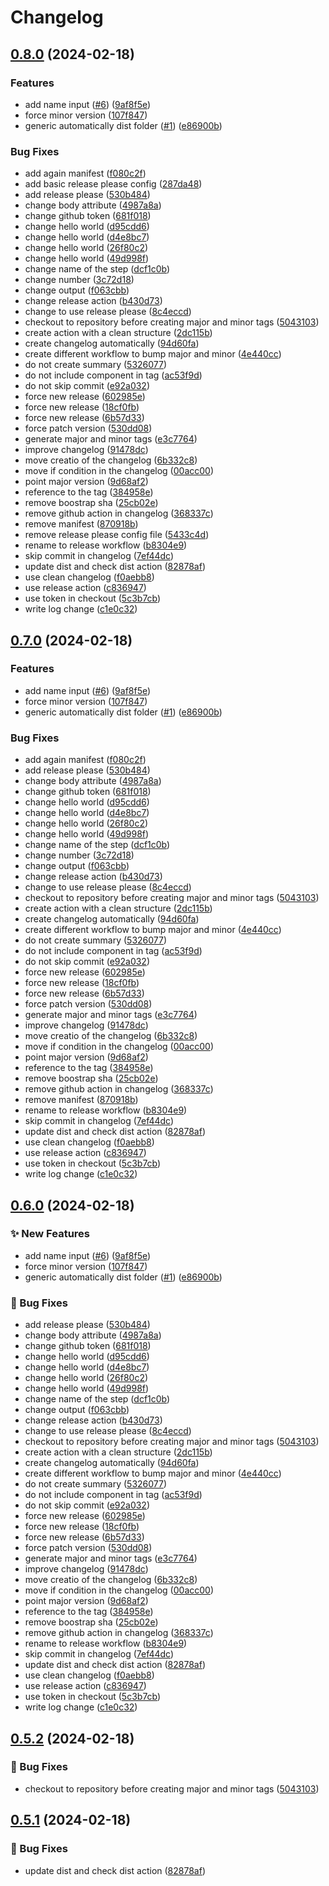 # Changelog

## [0.8.0](https://github.com/AlbertHernandez/github-action-nodejs-template/compare/github-action-nodejs-template-v0.7.0...github-action-nodejs-template-v0.8.0) (2024-02-18)


### Features

* add name input ([#6](https://github.com/AlbertHernandez/github-action-nodejs-template/issues/6)) ([9af8f5e](https://github.com/AlbertHernandez/github-action-nodejs-template/commit/9af8f5ec5a04bbe0482f9d175c98fd053ac8dca1))
* force minor version ([107f847](https://github.com/AlbertHernandez/github-action-nodejs-template/commit/107f8472e28026519bb663c27a596138ecd37e94))
* generic automatically dist folder ([#1](https://github.com/AlbertHernandez/github-action-nodejs-template/issues/1)) ([e86900b](https://github.com/AlbertHernandez/github-action-nodejs-template/commit/e86900b5301e7ec6af8ce62739f13532c54ca203))


### Bug Fixes

* add again manifest ([f080c2f](https://github.com/AlbertHernandez/github-action-nodejs-template/commit/f080c2fad9849b82338ff6ff1abb971fb1f89a40))
* add basic release please config ([287da48](https://github.com/AlbertHernandez/github-action-nodejs-template/commit/287da48733d4440fce866224b61c04a6c9cbce8b))
* add release please ([530b484](https://github.com/AlbertHernandez/github-action-nodejs-template/commit/530b48460447292d1827588ba140fc2bd9196b00))
* change body attribute ([4987a8a](https://github.com/AlbertHernandez/github-action-nodejs-template/commit/4987a8af070dab96b40a9ff0efb8bef0c7037237))
* change github token ([681f018](https://github.com/AlbertHernandez/github-action-nodejs-template/commit/681f01850efbede9d0ac54c0359fe04d073b8d6c))
* change hello world ([d95cdd6](https://github.com/AlbertHernandez/github-action-nodejs-template/commit/d95cdd6a016ac0ba937b788450b204c01406a5b9))
* change hello world ([d4e8bc7](https://github.com/AlbertHernandez/github-action-nodejs-template/commit/d4e8bc7ae3d1df9592ecfafac6de5e9ad01288f6))
* change hello world ([26f80c2](https://github.com/AlbertHernandez/github-action-nodejs-template/commit/26f80c22dffc513fe4ef1b3560cb791f49789766))
* change hello world ([49d998f](https://github.com/AlbertHernandez/github-action-nodejs-template/commit/49d998f7373f6cc7b1c26108dd0186b353695725))
* change name of the step ([dcf1c0b](https://github.com/AlbertHernandez/github-action-nodejs-template/commit/dcf1c0b92bcb63a60b0aba62135acbdaa86e7901))
* change number ([3c72d18](https://github.com/AlbertHernandez/github-action-nodejs-template/commit/3c72d188252685d35a0881b5601aede74b53d9b2))
* change output ([f063cbb](https://github.com/AlbertHernandez/github-action-nodejs-template/commit/f063cbb3df5178c2e42484f71a12d7d9247a2230))
* change release action ([b430d73](https://github.com/AlbertHernandez/github-action-nodejs-template/commit/b430d73171d7f92d4647d0565188aa00db244b9d))
* change to use release please ([8c4eccd](https://github.com/AlbertHernandez/github-action-nodejs-template/commit/8c4eccd2f5b75c4fe04d190cf9264e09ad2ab4f7))
* checkout to repository before creating major and minor tags ([5043103](https://github.com/AlbertHernandez/github-action-nodejs-template/commit/5043103a4bb50abf009f46a7f26ed485d161211a))
* create action with a clean structure ([2dc115b](https://github.com/AlbertHernandez/github-action-nodejs-template/commit/2dc115b80c4408aa937520c51583f33317668f9b))
* create changelog automatically ([94d60fa](https://github.com/AlbertHernandez/github-action-nodejs-template/commit/94d60fa473589f904122ade01193ac851960604d))
* create different workflow to bump major and minor ([4e440cc](https://github.com/AlbertHernandez/github-action-nodejs-template/commit/4e440cc99ad28ae8637a0b002fc122b494b80d45))
* do not create summary ([5326077](https://github.com/AlbertHernandez/github-action-nodejs-template/commit/53260779fcf8522843afefb7dbdfd2bafae93a6a))
* do not include component in tag ([ac53f9d](https://github.com/AlbertHernandez/github-action-nodejs-template/commit/ac53f9d6a2a6b82a835dc09947993c1794bf1303))
* do not skip commit ([e92a032](https://github.com/AlbertHernandez/github-action-nodejs-template/commit/e92a032a3b5b2551af4688d0d5b14cb4bcd1938a))
* force new release ([602985e](https://github.com/AlbertHernandez/github-action-nodejs-template/commit/602985e0c63e35ea8387f6d2a5bdf6605e6d0a9c))
* force new release ([18cf0fb](https://github.com/AlbertHernandez/github-action-nodejs-template/commit/18cf0fbe4233bc9e4d200376a0483ad43fa0014f))
* force new release ([6b57d33](https://github.com/AlbertHernandez/github-action-nodejs-template/commit/6b57d331e6d10e3cf5e4141c7f1c01eae0f1f339))
* force patch version ([530dd08](https://github.com/AlbertHernandez/github-action-nodejs-template/commit/530dd08a0b2760ec376f0cd7c91725d3234df8e8))
* generate major and minor tags ([e3c7764](https://github.com/AlbertHernandez/github-action-nodejs-template/commit/e3c77642499f7d61048cb2f7a901f9dfd9a17f6f))
* improve changelog ([91478dc](https://github.com/AlbertHernandez/github-action-nodejs-template/commit/91478dc416a5e9e4b06d703a55bd94c5b506324c))
* move creatio of the changelog ([6b332c8](https://github.com/AlbertHernandez/github-action-nodejs-template/commit/6b332c8995858d67d3188ee5d05bb123631ffb68))
* move if condition in the changelog ([00acc00](https://github.com/AlbertHernandez/github-action-nodejs-template/commit/00acc00b6e28a705e3d23457734bf9a155faed19))
* point major version ([9d68af2](https://github.com/AlbertHernandez/github-action-nodejs-template/commit/9d68af263a42a4a4991d6199f931aa9a79f85932))
* reference to the tag ([384958e](https://github.com/AlbertHernandez/github-action-nodejs-template/commit/384958e5d98b63008c7a6cce51610b0dbaa9ccab))
* remove boostrap sha ([25cb02e](https://github.com/AlbertHernandez/github-action-nodejs-template/commit/25cb02eb357f102d6f17e75c55c5a55db17c31e1))
* remove github action in changelog ([368337c](https://github.com/AlbertHernandez/github-action-nodejs-template/commit/368337c93ebab6cef075b79b89d8bbdfc0f8fa47))
* remove manifest ([870918b](https://github.com/AlbertHernandez/github-action-nodejs-template/commit/870918b0c27b30a0c4ef6c8b28616ea8d7f80d79))
* remove release please config file ([5433c4d](https://github.com/AlbertHernandez/github-action-nodejs-template/commit/5433c4d45d9024ef0b24804fec841c7f85129552))
* rename to release workflow ([b8304e9](https://github.com/AlbertHernandez/github-action-nodejs-template/commit/b8304e9b24adb9fc4014485d9bbf33c50ab3926f))
* skip commit in changelog ([7ef44dc](https://github.com/AlbertHernandez/github-action-nodejs-template/commit/7ef44dc91fedf0b284bf84643aeaaa626c3f3d56))
* update dist and check dist action ([82878af](https://github.com/AlbertHernandez/github-action-nodejs-template/commit/82878af1be11846cb559ff00b4ff316ea3ebd7c5))
* use clean changelog ([f0aebb8](https://github.com/AlbertHernandez/github-action-nodejs-template/commit/f0aebb84c6e8b67d5ed04ea0645e2f499db69640))
* use release action ([c836947](https://github.com/AlbertHernandez/github-action-nodejs-template/commit/c836947d95a0dcf289c5064f90c0d7641688027d))
* use token in checkout ([5c3b7cb](https://github.com/AlbertHernandez/github-action-nodejs-template/commit/5c3b7cbac1b8e2e430c44b9b5ad2c145045aee00))
* write log change ([c1e0c32](https://github.com/AlbertHernandez/github-action-nodejs-template/commit/c1e0c322e5e06931eaa7d0f7cd124ca3de0f0542))

## [0.7.0](https://github.com/AlbertHernandez/github-action-nodejs-template/compare/v0.6.0...v0.7.0) (2024-02-18)


### Features

* add name input ([#6](https://github.com/AlbertHernandez/github-action-nodejs-template/issues/6)) ([9af8f5e](https://github.com/AlbertHernandez/github-action-nodejs-template/commit/9af8f5ec5a04bbe0482f9d175c98fd053ac8dca1))
* force minor version ([107f847](https://github.com/AlbertHernandez/github-action-nodejs-template/commit/107f8472e28026519bb663c27a596138ecd37e94))
* generic automatically dist folder ([#1](https://github.com/AlbertHernandez/github-action-nodejs-template/issues/1)) ([e86900b](https://github.com/AlbertHernandez/github-action-nodejs-template/commit/e86900b5301e7ec6af8ce62739f13532c54ca203))


### Bug Fixes

* add again manifest ([f080c2f](https://github.com/AlbertHernandez/github-action-nodejs-template/commit/f080c2fad9849b82338ff6ff1abb971fb1f89a40))
* add release please ([530b484](https://github.com/AlbertHernandez/github-action-nodejs-template/commit/530b48460447292d1827588ba140fc2bd9196b00))
* change body attribute ([4987a8a](https://github.com/AlbertHernandez/github-action-nodejs-template/commit/4987a8af070dab96b40a9ff0efb8bef0c7037237))
* change github token ([681f018](https://github.com/AlbertHernandez/github-action-nodejs-template/commit/681f01850efbede9d0ac54c0359fe04d073b8d6c))
* change hello world ([d95cdd6](https://github.com/AlbertHernandez/github-action-nodejs-template/commit/d95cdd6a016ac0ba937b788450b204c01406a5b9))
* change hello world ([d4e8bc7](https://github.com/AlbertHernandez/github-action-nodejs-template/commit/d4e8bc7ae3d1df9592ecfafac6de5e9ad01288f6))
* change hello world ([26f80c2](https://github.com/AlbertHernandez/github-action-nodejs-template/commit/26f80c22dffc513fe4ef1b3560cb791f49789766))
* change hello world ([49d998f](https://github.com/AlbertHernandez/github-action-nodejs-template/commit/49d998f7373f6cc7b1c26108dd0186b353695725))
* change name of the step ([dcf1c0b](https://github.com/AlbertHernandez/github-action-nodejs-template/commit/dcf1c0b92bcb63a60b0aba62135acbdaa86e7901))
* change number ([3c72d18](https://github.com/AlbertHernandez/github-action-nodejs-template/commit/3c72d188252685d35a0881b5601aede74b53d9b2))
* change output ([f063cbb](https://github.com/AlbertHernandez/github-action-nodejs-template/commit/f063cbb3df5178c2e42484f71a12d7d9247a2230))
* change release action ([b430d73](https://github.com/AlbertHernandez/github-action-nodejs-template/commit/b430d73171d7f92d4647d0565188aa00db244b9d))
* change to use release please ([8c4eccd](https://github.com/AlbertHernandez/github-action-nodejs-template/commit/8c4eccd2f5b75c4fe04d190cf9264e09ad2ab4f7))
* checkout to repository before creating major and minor tags ([5043103](https://github.com/AlbertHernandez/github-action-nodejs-template/commit/5043103a4bb50abf009f46a7f26ed485d161211a))
* create action with a clean structure ([2dc115b](https://github.com/AlbertHernandez/github-action-nodejs-template/commit/2dc115b80c4408aa937520c51583f33317668f9b))
* create changelog automatically ([94d60fa](https://github.com/AlbertHernandez/github-action-nodejs-template/commit/94d60fa473589f904122ade01193ac851960604d))
* create different workflow to bump major and minor ([4e440cc](https://github.com/AlbertHernandez/github-action-nodejs-template/commit/4e440cc99ad28ae8637a0b002fc122b494b80d45))
* do not create summary ([5326077](https://github.com/AlbertHernandez/github-action-nodejs-template/commit/53260779fcf8522843afefb7dbdfd2bafae93a6a))
* do not include component in tag ([ac53f9d](https://github.com/AlbertHernandez/github-action-nodejs-template/commit/ac53f9d6a2a6b82a835dc09947993c1794bf1303))
* do not skip commit ([e92a032](https://github.com/AlbertHernandez/github-action-nodejs-template/commit/e92a032a3b5b2551af4688d0d5b14cb4bcd1938a))
* force new release ([602985e](https://github.com/AlbertHernandez/github-action-nodejs-template/commit/602985e0c63e35ea8387f6d2a5bdf6605e6d0a9c))
* force new release ([18cf0fb](https://github.com/AlbertHernandez/github-action-nodejs-template/commit/18cf0fbe4233bc9e4d200376a0483ad43fa0014f))
* force new release ([6b57d33](https://github.com/AlbertHernandez/github-action-nodejs-template/commit/6b57d331e6d10e3cf5e4141c7f1c01eae0f1f339))
* force patch version ([530dd08](https://github.com/AlbertHernandez/github-action-nodejs-template/commit/530dd08a0b2760ec376f0cd7c91725d3234df8e8))
* generate major and minor tags ([e3c7764](https://github.com/AlbertHernandez/github-action-nodejs-template/commit/e3c77642499f7d61048cb2f7a901f9dfd9a17f6f))
* improve changelog ([91478dc](https://github.com/AlbertHernandez/github-action-nodejs-template/commit/91478dc416a5e9e4b06d703a55bd94c5b506324c))
* move creatio of the changelog ([6b332c8](https://github.com/AlbertHernandez/github-action-nodejs-template/commit/6b332c8995858d67d3188ee5d05bb123631ffb68))
* move if condition in the changelog ([00acc00](https://github.com/AlbertHernandez/github-action-nodejs-template/commit/00acc00b6e28a705e3d23457734bf9a155faed19))
* point major version ([9d68af2](https://github.com/AlbertHernandez/github-action-nodejs-template/commit/9d68af263a42a4a4991d6199f931aa9a79f85932))
* reference to the tag ([384958e](https://github.com/AlbertHernandez/github-action-nodejs-template/commit/384958e5d98b63008c7a6cce51610b0dbaa9ccab))
* remove boostrap sha ([25cb02e](https://github.com/AlbertHernandez/github-action-nodejs-template/commit/25cb02eb357f102d6f17e75c55c5a55db17c31e1))
* remove github action in changelog ([368337c](https://github.com/AlbertHernandez/github-action-nodejs-template/commit/368337c93ebab6cef075b79b89d8bbdfc0f8fa47))
* remove manifest ([870918b](https://github.com/AlbertHernandez/github-action-nodejs-template/commit/870918b0c27b30a0c4ef6c8b28616ea8d7f80d79))
* rename to release workflow ([b8304e9](https://github.com/AlbertHernandez/github-action-nodejs-template/commit/b8304e9b24adb9fc4014485d9bbf33c50ab3926f))
* skip commit in changelog ([7ef44dc](https://github.com/AlbertHernandez/github-action-nodejs-template/commit/7ef44dc91fedf0b284bf84643aeaaa626c3f3d56))
* update dist and check dist action ([82878af](https://github.com/AlbertHernandez/github-action-nodejs-template/commit/82878af1be11846cb559ff00b4ff316ea3ebd7c5))
* use clean changelog ([f0aebb8](https://github.com/AlbertHernandez/github-action-nodejs-template/commit/f0aebb84c6e8b67d5ed04ea0645e2f499db69640))
* use release action ([c836947](https://github.com/AlbertHernandez/github-action-nodejs-template/commit/c836947d95a0dcf289c5064f90c0d7641688027d))
* use token in checkout ([5c3b7cb](https://github.com/AlbertHernandez/github-action-nodejs-template/commit/5c3b7cbac1b8e2e430c44b9b5ad2c145045aee00))
* write log change ([c1e0c32](https://github.com/AlbertHernandez/github-action-nodejs-template/commit/c1e0c322e5e06931eaa7d0f7cd124ca3de0f0542))

## [0.6.0](https://github.com/AlbertHernandez/github-action-nodejs-template/compare/v0.5.2...v0.6.0) (2024-02-18)


### ✨ New Features

* add name input ([#6](https://github.com/AlbertHernandez/github-action-nodejs-template/issues/6)) ([9af8f5e](https://github.com/AlbertHernandez/github-action-nodejs-template/commit/9af8f5ec5a04bbe0482f9d175c98fd053ac8dca1))
* force minor version ([107f847](https://github.com/AlbertHernandez/github-action-nodejs-template/commit/107f8472e28026519bb663c27a596138ecd37e94))
* generic automatically dist folder ([#1](https://github.com/AlbertHernandez/github-action-nodejs-template/issues/1)) ([e86900b](https://github.com/AlbertHernandez/github-action-nodejs-template/commit/e86900b5301e7ec6af8ce62739f13532c54ca203))


### 🐛 Bug Fixes

* add release please ([530b484](https://github.com/AlbertHernandez/github-action-nodejs-template/commit/530b48460447292d1827588ba140fc2bd9196b00))
* change body attribute ([4987a8a](https://github.com/AlbertHernandez/github-action-nodejs-template/commit/4987a8af070dab96b40a9ff0efb8bef0c7037237))
* change github token ([681f018](https://github.com/AlbertHernandez/github-action-nodejs-template/commit/681f01850efbede9d0ac54c0359fe04d073b8d6c))
* change hello world ([d95cdd6](https://github.com/AlbertHernandez/github-action-nodejs-template/commit/d95cdd6a016ac0ba937b788450b204c01406a5b9))
* change hello world ([d4e8bc7](https://github.com/AlbertHernandez/github-action-nodejs-template/commit/d4e8bc7ae3d1df9592ecfafac6de5e9ad01288f6))
* change hello world ([26f80c2](https://github.com/AlbertHernandez/github-action-nodejs-template/commit/26f80c22dffc513fe4ef1b3560cb791f49789766))
* change hello world ([49d998f](https://github.com/AlbertHernandez/github-action-nodejs-template/commit/49d998f7373f6cc7b1c26108dd0186b353695725))
* change name of the step ([dcf1c0b](https://github.com/AlbertHernandez/github-action-nodejs-template/commit/dcf1c0b92bcb63a60b0aba62135acbdaa86e7901))
* change output ([f063cbb](https://github.com/AlbertHernandez/github-action-nodejs-template/commit/f063cbb3df5178c2e42484f71a12d7d9247a2230))
* change release action ([b430d73](https://github.com/AlbertHernandez/github-action-nodejs-template/commit/b430d73171d7f92d4647d0565188aa00db244b9d))
* change to use release please ([8c4eccd](https://github.com/AlbertHernandez/github-action-nodejs-template/commit/8c4eccd2f5b75c4fe04d190cf9264e09ad2ab4f7))
* checkout to repository before creating major and minor tags ([5043103](https://github.com/AlbertHernandez/github-action-nodejs-template/commit/5043103a4bb50abf009f46a7f26ed485d161211a))
* create action with a clean structure ([2dc115b](https://github.com/AlbertHernandez/github-action-nodejs-template/commit/2dc115b80c4408aa937520c51583f33317668f9b))
* create changelog automatically ([94d60fa](https://github.com/AlbertHernandez/github-action-nodejs-template/commit/94d60fa473589f904122ade01193ac851960604d))
* create different workflow to bump major and minor ([4e440cc](https://github.com/AlbertHernandez/github-action-nodejs-template/commit/4e440cc99ad28ae8637a0b002fc122b494b80d45))
* do not create summary ([5326077](https://github.com/AlbertHernandez/github-action-nodejs-template/commit/53260779fcf8522843afefb7dbdfd2bafae93a6a))
* do not include component in tag ([ac53f9d](https://github.com/AlbertHernandez/github-action-nodejs-template/commit/ac53f9d6a2a6b82a835dc09947993c1794bf1303))
* do not skip commit ([e92a032](https://github.com/AlbertHernandez/github-action-nodejs-template/commit/e92a032a3b5b2551af4688d0d5b14cb4bcd1938a))
* force new release ([602985e](https://github.com/AlbertHernandez/github-action-nodejs-template/commit/602985e0c63e35ea8387f6d2a5bdf6605e6d0a9c))
* force new release ([18cf0fb](https://github.com/AlbertHernandez/github-action-nodejs-template/commit/18cf0fbe4233bc9e4d200376a0483ad43fa0014f))
* force new release ([6b57d33](https://github.com/AlbertHernandez/github-action-nodejs-template/commit/6b57d331e6d10e3cf5e4141c7f1c01eae0f1f339))
* force patch version ([530dd08](https://github.com/AlbertHernandez/github-action-nodejs-template/commit/530dd08a0b2760ec376f0cd7c91725d3234df8e8))
* generate major and minor tags ([e3c7764](https://github.com/AlbertHernandez/github-action-nodejs-template/commit/e3c77642499f7d61048cb2f7a901f9dfd9a17f6f))
* improve changelog ([91478dc](https://github.com/AlbertHernandez/github-action-nodejs-template/commit/91478dc416a5e9e4b06d703a55bd94c5b506324c))
* move creatio of the changelog ([6b332c8](https://github.com/AlbertHernandez/github-action-nodejs-template/commit/6b332c8995858d67d3188ee5d05bb123631ffb68))
* move if condition in the changelog ([00acc00](https://github.com/AlbertHernandez/github-action-nodejs-template/commit/00acc00b6e28a705e3d23457734bf9a155faed19))
* point major version ([9d68af2](https://github.com/AlbertHernandez/github-action-nodejs-template/commit/9d68af263a42a4a4991d6199f931aa9a79f85932))
* reference to the tag ([384958e](https://github.com/AlbertHernandez/github-action-nodejs-template/commit/384958e5d98b63008c7a6cce51610b0dbaa9ccab))
* remove boostrap sha ([25cb02e](https://github.com/AlbertHernandez/github-action-nodejs-template/commit/25cb02eb357f102d6f17e75c55c5a55db17c31e1))
* remove github action in changelog ([368337c](https://github.com/AlbertHernandez/github-action-nodejs-template/commit/368337c93ebab6cef075b79b89d8bbdfc0f8fa47))
* rename to release workflow ([b8304e9](https://github.com/AlbertHernandez/github-action-nodejs-template/commit/b8304e9b24adb9fc4014485d9bbf33c50ab3926f))
* skip commit in changelog ([7ef44dc](https://github.com/AlbertHernandez/github-action-nodejs-template/commit/7ef44dc91fedf0b284bf84643aeaaa626c3f3d56))
* update dist and check dist action ([82878af](https://github.com/AlbertHernandez/github-action-nodejs-template/commit/82878af1be11846cb559ff00b4ff316ea3ebd7c5))
* use clean changelog ([f0aebb8](https://github.com/AlbertHernandez/github-action-nodejs-template/commit/f0aebb84c6e8b67d5ed04ea0645e2f499db69640))
* use release action ([c836947](https://github.com/AlbertHernandez/github-action-nodejs-template/commit/c836947d95a0dcf289c5064f90c0d7641688027d))
* use token in checkout ([5c3b7cb](https://github.com/AlbertHernandez/github-action-nodejs-template/commit/5c3b7cbac1b8e2e430c44b9b5ad2c145045aee00))
* write log change ([c1e0c32](https://github.com/AlbertHernandez/github-action-nodejs-template/commit/c1e0c322e5e06931eaa7d0f7cd124ca3de0f0542))

## [0.5.2](https://github.com/AlbertHernandez/github-action-nodejs-template/compare/v0.5.1...v0.5.2) (2024-02-18)


### 🐛 Bug Fixes

* checkout to repository before creating major and minor tags ([5043103](https://github.com/AlbertHernandez/github-action-nodejs-template/commit/5043103a4bb50abf009f46a7f26ed485d161211a))

## [0.5.1](https://github.com/AlbertHernandez/github-action-nodejs-template/compare/v0.5.0...v0.5.1) (2024-02-18)


### 🐛 Bug Fixes

* update dist and check dist action ([82878af](https://github.com/AlbertHernandez/github-action-nodejs-template/commit/82878af1be11846cb559ff00b4ff316ea3ebd7c5))
